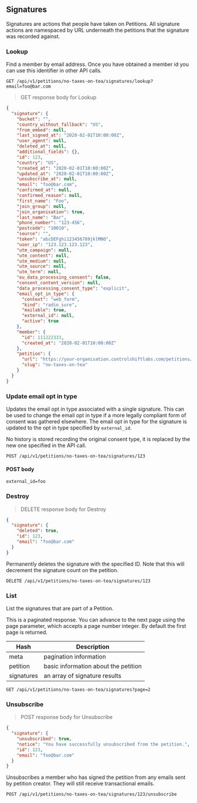 ## Signatures

Signatures are actions that people have taken on Petitions. All signature actions are namespaced by URL underneath the petitions that the signature
was recorded against.

### Lookup

Find a member by email address. Once you have obtained a member id you can use this identifier in other API calls.

`GET /api/v1/petitions/no-taxes-on-tea/signatures/lookup?email=foo@bar.com`

> GET response body for Lookup

```json
{
  "signature": {
    "bucket": "",
    "country_without_fallback": "US",
    "from_embed": null,
    "last_signed_at": "2020-02-01T10:00:00Z",
    "user_agent": null,
    "deleted_at": null,
    "additional_fields": {},
    "id": 123,
    "country": "US",
    "created_at": "2020-02-01T10:00:00Z",
    "updated_at": "2020-02-01T10:00:00Z",
    "unsubscribe_at": null,
    "email": "foo@bar.com",
    "confirmed_at": null,
    "confirmed_reason": null,
    "first_name": "Foo",
    "join_group": null,
    "join_organisation": true,
    "last_name": "Bar",
    "phone_number": "123-456",
    "postcode": "10010",
    "source": "",
    "token": "abcDEFghi123456789jklMNO",
    "user_ip": "123.123.123.123",
    "utm_campaign": null,
    "utm_content": null,
    "utm_medium": null,
    "utm_source": null,
    "utm_term": null,
    "eu_data_processing_consent": false,
    "consent_content_version": null,
    "data_processing_consent_type": "explicit",
    "email_opt_in_type": {
      "context": "web_form",
      "kind": "radio_sure",
      "mailable": true,
      "external_id": null,
      "active": true
    },
    "member": {
      "id": 111222333,
      "created_at": "2020-02-01T10:00:00Z"
    },
    "petition": {
      "url": "https://your-organisation.controlshiftlabs.com/petitions/no-taxes-on-tea",
      "slug": "no-taxes-on-tea"
    }
  }
}
```

### Update email opt in type

Updates the email opt in type associated with a single signature. This can be used to change the email opt in type
if a more legally compliant form of consent was gathered elsewhere. The email opt in type for the signature is updated
to the opt in type specified by `external_id`.

No history is stored recording the original consent type, it is replaced by the new one specified in the API call.

`POST /api/v1/petitions/no-taxes-on-tea/signatures/123`

#### POST body

`external_id=foo`

### Destroy

> DELETE response body for Destroy

```json
{
  "signature": {
    "deleted": true,
    "id": 123,
    "email": "foo@bar.com"
  }
}
```

Permanently deletes the signature with the specified ID. Note that this will decrement the signature count on the petition.

`DELETE /api/v1/petitions/no-taxes-on-tea/signatures/123`

### List

List the signatures that are part of a Petition.

This is a paginated response. You can advance to the next page using the page parameter, which accepts a page number integer.
By default the first page is returned.

Hash     | Description
--------- | -------
meta      | pagination information
petition  | basic information about the petition
signatures | an array of signature results

`GET /api/v1/petitions/no-taxes-on-tea/signatures?page=2`

### Unsubscribe

> POST response body for Unsubscribe

```json
{
  "signature": {
    "unsubscribed": true,
    "notice": "You have successfully unsubscribed from the petition.",
    "id": 123,
    "email": "foo@bar.com"
  }
}
```

Unsubscribes a member who has signed the petition from any emails sent by petition creator. They will still receive transactional emails.

`POST /api/v1/petitions/no-taxes-on-tea/signatures/123/unsubscribe`
